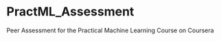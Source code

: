 PractML_Assessment
==================

Peer Assessment for the Practical Machine Learning Course on Coursera
